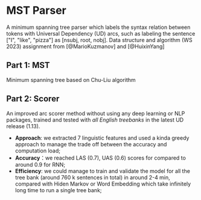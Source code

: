 
# MST Parser

A minimum spanning tree parser which labels the syntax relation between tokens with Universal Dependency (UD) arcs, such as labeling the sentence ["I", "like", "pizza"] as [nsubj, root, nobj]. Data structure and algorithm (WS 2023) assignment from [@MarioKuzmanov] and [@HuixinYang]


## Part 1: MST

Minimum spanning tree based on Chu-Liu algorithm


## Part 2: Scorer

An improved arc scorer method without using any deep learning or NLP packages, trained and tested with _all English treebanks_ in the latest UD release (1.13).
- **Approach**: we extracted 7 linguistic features and used a kinda greedy approach to manage the trade off between the accuracy and computation load;
- **Accuracy**：we reached LAS (0.7), UAS (0.6) scores for compared to around 0.9 for RNN; 
- **Efficiency**: we could manage to train and validate the model for all the tree bank (around 760 k sentences in total) in around 2-4 min, compared with Hiden Markov or Word Embedding which take infinitely long time to run a single tree bank;
